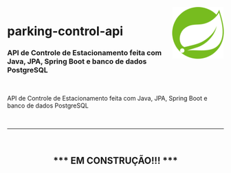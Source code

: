 <img align="right" alt="Spring" width="120" src="https://github.com/devicons/devicon/blob/master/icons/spring/spring-original.svg">

# parking-control-api

<h3>API de Controle de Estacionamento feita com Java, JPA, Spring Boot e banco de dados PostgreSQL</h3>
<br>

API de Controle de Estacionamento feita com Java, JPA, Spring Boot e banco de dados PostgreSQL

<br>
<hr>
<br>
<h2 align="center">*** EM CONSTRUÇÃO!!! ***</h2>
<br>